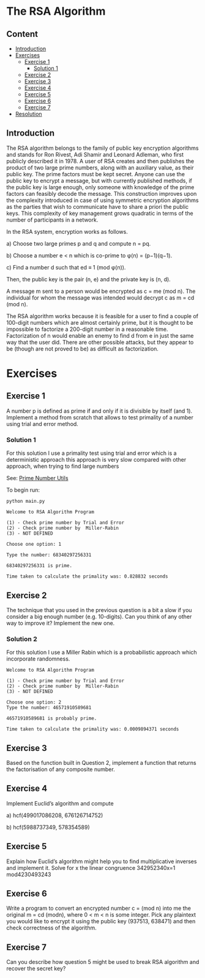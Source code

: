 # The RSA Algorithm

## Content

* [Introduction](#Introduction)
* [Exercises](#Exercises)
  * [Exercise 1](#Exercise-1)
    * [Solution 1](#Solution-1)
  * [Exercise 2](#Exercise-2)
  * [Exercise 3](#Exercise-3)
  * [Exercise 4](#Exercise-4)
  * [Exercise 5](#Exercise-5)
  * [Exercise 6](#Exercise-6)
  * [Exercise 7](#Exercise-7)
* [Resolution](#Resolution)

## Introduction

The RSA algorithm belongs to the family of public key encryption algorithms and stands for Ron Rivest, Adi Shamir and Leonard Adleman, who first publicly described it in 1978. 
A user of RSA creates and then publishes the product of two large prime numbers, along with an auxiliary value, as their public key. 
The prime factors must be kept secret. Anyone can use the public key to encrypt a message, but with currently published methods, if the public key is large enough, only someone with knowledge of the prime factors can feasibly
decode the message. This construction improves upon the complexity introduced in case of using symmetric encryption algorithms as the parties that wish to communicate have to share a
priori the public keys. This complexity of key management grows quadratic in terms of the number of participants in a network.

In the RSA system, encryption works as follows.

a) Choose two large primes p and q and compute n = pq.

b) Choose a number e < n which is co-prime to φ(n) = (p−1)(q−1).

c) Find a number d such that ed ≡ 1 (mod φ(n)).

Then, the public key is the pair (n, e) and the private key is (n, d). 

A message m sent to a person would be encrypted as c = me (mod n). The individual for whom the message was intended would decrypt c as m = cd (mod n).

The RSA algorithm works because it is feasible for a user to find a couple of 100-digit numbers which are almost certainly prime, 
but it is thought to be impossible to factorize a 200-digit number in a reasonable time. 
Factorization of n would enable an enemy to find d from e in just the same way that the user did. 
There are other possible attacks, but they appear to be (though are not proved to be) as difficult as factorization.

# Exercises

## Exercise 1

A number p is defined as prime if and only if it is divisible by itself (and 1). Implement a method
from scratch that allows to test primality of a number using trial and error method.

### Solution 1

For this solution I use a primality test using trial and error which is a deterministic approach 
this approach is very slow compared with other approach, when trying to find large numbers  

See: [Prime Number Utils](prime_utils/PrimeNumberUtils.py#L11) 

To begin run:

```shell
python main.py 
```

````
Welcome to RSA Algorithm Program

(1) - Check prime number by Trial and Error
(2) - Check prime number by  Miller-Rabin
(3) - NOT DEFINED

Choose one option: 1

Type the number: 68340297256331

68340297256331 is prime.

Time taken to calculate the primality was: 0.828832 seconds

````

## Exercise 2

The technique that you used in the previous question is a bit a slow if you consider a big enough
number (e.g. 10-digits). Can you think of any other way to improve it? Implement the new one.

### Solution 2 

For this solution I use a Miller Rabin which is a probabilistic approach which incorporate randomness. 

````
Welcome to RSA Algorithm Program

(1) - Check prime number by Trial and Error
(2) - Check prime number by  Miller-Rabin
(3) - NOT DEFINED

Choose one option: 2
Type the number: 46571910589681

46571910589681 is probably prime.

Time taken to calculate the primality was: 0.0009894371 seconds

````


## Exercise 3

Based on the function built in Question 2, implement a function that returns the factorisation of
any composite number.

## Exercise 4

Implement Euclid’s algorithm and compute

a) hcf(499017086208, 676126714752)

b) hcf(5988737349, 578354589)

## Exercise 5

Explain how Euclid’s algorithm might help you to find multiplicative inverses and implement it.
Solve for x the linear congruence 342952340x=1 mod4230493243

## Exercise 6

Write a program to convert an encrypted number c = (mod n) into me the original m = cd
(modn), where 0 < m < n is some integer. Pick any plaintext you would like to encrypt it
using the public key (937513, 638471) and then check correctness of the algorithm.

## Exercise 7

Can you describe how question 5 might be used to break RSA algorithm and recover the
secret key?


